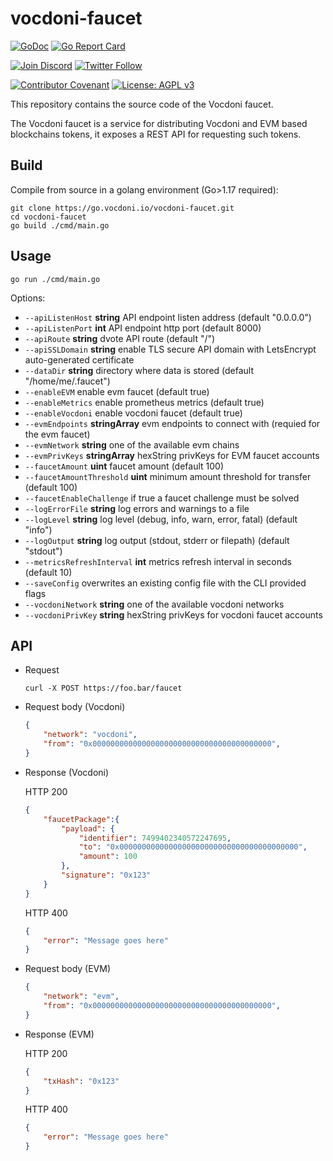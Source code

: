 # vocdoni-faucet

[![GoDoc](https://godoc.org/go.vocdoni.io/vocdoni-faucet?status.svg)](https://godoc.org/go.vocdoni.io/vocdoni-faucet)
[![Go Report Card](https://goreportcard.com/badge/go.vocdoni.io/vocdoni-faucet)](https://goreportcard.com/report/go.vocdoni.io/vocdoni-faucet)

[![Join Discord](https://img.shields.io/badge/discord-join%20chat-blue.svg)](https://discord.gg/4hKeArDaU2)
[![Twitter Follow](https://img.shields.io/twitter/follow/vocdoni.svg?style=social&label=Follow)](https://twitter.com/vocdoni)

[![Contributor Covenant](https://img.shields.io/badge/Contributor%20Covenant-v1.4%20adopted-ff69b4.svg)](code-of-conduct.md) [![License: AGPL v3](https://img.shields.io/badge/License-AGPL%20v3-blue.svg)](https://www.gnu.org/licenses/agpl-3.0)

This repository contains the source code of the Vocdoni faucet.

The Vocdoni faucet is a service for distributing Vocdoni and EVM based blockchains tokens, it exposes a REST API
for requesting such tokens.

## Build

Compile from source in a golang environment (Go>1.17 required):

```
git clone https://go.vocdoni.io/vocdoni-faucet.git
cd vocdoni-faucet
go build ./cmd/main.go
```

## Usage

`go run ./cmd/main.go`

Options:
- `--apiListenHost` **string**         API endpoint listen address (default "0.0.0.0")
- `--apiListenPort` **int**            API endpoint http port (default 8000)
- `--apiRoute` **string**              dvote API route (default "/")
- `--apiSSLDomain` **string**          enable TLS secure API domain with LetsEncrypt auto-generated certificate
- `--dataDir` **string**               directory where data is stored (default "/home/me/.faucet")
- `--enableEVM`                        enable evm faucet (default true)
- `--enableMetrics`                    enable prometheus metrics (default true)
- `--enableVocdoni`                    enable vocdoni faucet (default true)
- `--evmEndpoints` **stringArray**     evm endpoints to connect with (requied for the evm faucet)
- `--evmNetwork` **string**            one of the available evm chains
- `--evmPrivKeys` **stringArray**      hexString privKeys for EVM faucet accounts
- `--faucetAmount` **uint**            faucet amount (default 100)
- `--faucetAmountThreshold` **uint**   minimum amount threshold for transfer (default 100)
- `--faucetEnableChallenge`            if true a faucet challenge must be solved
- `--logErrorFile` **string**          log errors and warnings to a file
- `--logLevel` **string**              log level (debug, info, warn, error, fatal) (default "info")
- `--logOutput` **string**             log output (stdout, stderr or filepath) (default "stdout")
- `--metricsRefreshInterval` **int**   metrics refresh interval in seconds (default 10)
- `--saveConfig`                       overwrites an existing config file with the CLI provided flags
- `--vocdoniNetwork` **string**        one of the available vocdoni networks
- `--vocdoniPrivKey` **string**        hexString privKeys for vocdoni faucet accounts

## API

- Request

    `curl -X POST https://foo.bar/faucet`

- Request body (Vocdoni)

    ```json
    {
        "network": "vocdoni",
        "from": "0x0000000000000000000000000000000000000000",
    }
    ```
- Response (Vocdoni)

    HTTP 200

    ```json
    {
        "faucetPackage":{
            "payload": {
                "identifier": 7499402340572247695,
                "to": "0x0000000000000000000000000000000000000000",
                "amount": 100
            },
            "signature": "0x123"
        }
    }
    ```

    HTTP 400

    ```json
    {
        "error": "Message goes here"
    }
    ```

- Request body (EVM)

    ```json
    {
        "network": "evm",
        "from": "0x0000000000000000000000000000000000000000",
    }
    ```

- Response (EVM)

    HTTP 200

    ```json
    {
        "txHash": "0x123"
    }
    ```

    HTTP 400

    ```json
    {
        "error": "Message goes here"
    }
    ```
